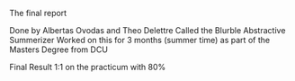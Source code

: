 The final report

Done by Albertas Ovodas and Theo Delettre
Called the Blurble Abstractive Summerizer
Worked on this for 3 months (summer time) as part of the Masters Degree from DCU

Final Result 1:1 on the practicum with 80%  

